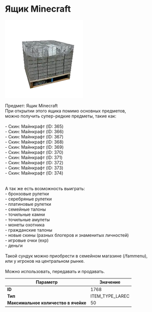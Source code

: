 # Ящик Minecraft

![Item Image](../img/1768.webp?raw=true)

Предмет: Ящик Minecraft<br>При открытии этого ящика помимо основных предметов,<br>можно получить супер-редкие предметы, такие как:<br><br>- Скин: Майнкрафт (ID: 365)<br>- Скин: Майнкрафт (ID: 366)<br>- Скин: Майнкрафт (ID: 367)<br>- Скин: Майнкрафт (ID: 368)<br>- Скин: Майнкрафт (ID: 369)<br>- Скин: Майнкрафт (ID: 370)<br>- Скин: Майнкрафт (ID: 371)<br>- Скин: Майнкрафт (ID: 372)<br>- Скин: Майнкрафт (ID: 373)<br>- Скин: Майнкрафт (ID: 374)<br><br><br>А так же есть возможность выиграть:<br>- бронзовые рулетки<br>- серебряные рулетки<br>- платиновые рулетки<br>- семейные талоны<br>- точильные камни<br>- точильные амулеты<br>- монеты охотника<br>- гражданские талоны<br>- новые скины (разных блогеров и знаменитых личностей)<br>- игровые очки (exp)<br>- деньги<br><br>Такой сундук можно приобрести в семейном магазине (/fammenu),<br>или у игроков на центральном рынке.<br><br>Можно использовать, передавать и продавать.


| Параметр | Значение |
|----------|----------|
| **ID** | 1768 |
| **Тип** | ITEM_TYPE_LAREC |
| **Максимальное количество в ячейке** | 50 |

